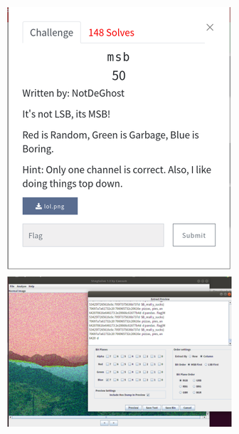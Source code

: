 ![question](https://github.com/dreamisadream/CTF/blob/master/CTF_CONTEST/2019/RedpwnCTF/forensics/msb/pic1.png)

![solve](https://github.com/dreamisadream/CTF/blob/master/CTF_CONTEST/2019/RedpwnCTF/forensics/msb/pic2.png)

